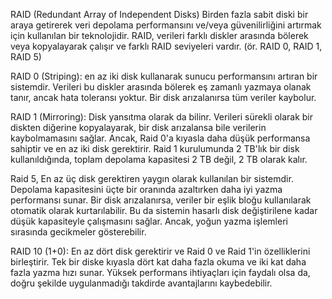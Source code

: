 RAID (Redundant Array of Independent Disks)
Birden fazla sabit diski bir araya getirerek veri depolama performansını ve/veya güvenilirliğini artırmak için kullanılan bir teknolojidir.
RAID, verileri farklı diskler arasında bölerek veya kopyalayarak çalışır ve farklı RAID seviyeleri vardır. (ör. RAID 0, RAID 1, RAID 5)

RAID 0 (Striping): en az iki disk kullanarak sunucu performansını artıran bir sistemdir. 
Verileri bu diskler arasında bölerek eş zamanlı yazmaya olanak tanır, ancak hata toleransı yoktur. Bir disk arızalanırsa tüm veriler kaybolur.

RAID 1 (Mirroring): Disk yansıtma olarak da bilinr. Verileri sürekli olarak bir diskten diğerine kopyalayarak, bir disk arızalansa bile verilerin kaybolmamasını sağlar. 
Ancak, Raid 0'a kıyasla daha düşük performansa sahiptir ve en az iki disk gerektirir.
Raid 1 kurulumunda 2 TB'lık bir disk kullanıldığında, toplam depolama kapasitesi 2 TB değil, 2 TB olarak kalır.

Raid 5, En az üç disk gerektiren yaygın olarak kullanılan bir sistemdir. Depolama kapasitesini üçte bir oranında azaltırken daha iyi yazma performansı sunar. 
Bir disk arızalanırsa, veriler bir eşlik bloğu kullanılarak otomatik olarak kurtarılabilir.
Bu da sistemin hasarlı disk değiştirilene kadar düşük kapasiteyle çalışmasını sağlar. 
Ancak, yoğun yazma işlemleri sırasında gecikmeler gösterebilir.

RAID 10 (1+0): En az dört disk gerektirir ve Raid 0 ve Raid 1'in özelliklerini birleştirir.
Tek bir diske kıyasla dört kat daha fazla okuma ve iki kat daha fazla yazma hızı sunar.
Yüksek performans ihtiyaçları için faydalı olsa da, doğru şekilde uygulanmadığı takdirde avantajlarını kaybedebilir.